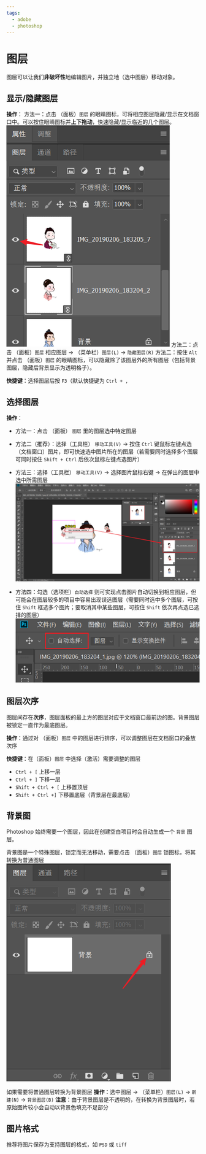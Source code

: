 ```yaml
---
tags:
  - adobe
  - photoshop
---
```


# 图层
图层可以让我们**非破坏性**地编辑图片，并独立地（选中图层）移动对象。

## 显示/隐藏图层
**操作**：
方法一：点击 （面板）`图层` 的眼睛图标，可将相应图层隐藏/显示在文档窗口中。可以按住眼睛图标并**上下拖动**，快速隐藏/显示临近的几个图层。
  ![隐藏图层](./images/20191018105744637_13999.png)
方法二：点击 （面板）`图层` 相应图层 -> （菜单栏）`图层(L)` -> `隐藏图层(R)`
方法二：按住 `Alt` 并点击 （面板）`图层` 的眼睛图标，可以隐藏除了该图层外的所有图层（包括背景图层，隐藏后背景显示为透明格子）。

**快捷键**：选择图层后按 `F3`（默认快捷键为 `Ctrl + ,`

## 选择图层
**操作**：
* 方法一：点击 （面板） `图层` 里的图层选中特定图层
* 方法二（推荐）：选择（工具栏） `移动工具(V)` -> 按住 `Ctrl` 键鼠标左键点选（文档窗口）图片，即可快速选中图片所在的图层（若需要同时选择多个图层可同时按住 `Shift + Ctrl` 后依次鼠标左键点选图片）
* 方法三：选择（工具栏） `移动工具(V)` -> 选择图片鼠标右键 -> 在弹出的图层中选中所需图层
    ![选择图层](./images/20191018102800273_26352.png)

* 方法四：勾选（选项栏）`自动选择` 则可实现点击图片自动切换到相应图层，但可能会在图层较多的项目中容易出现误选图层（需要同时选中多个图层，可按住 `Shift` 框选多个图片；要取消其中某些图层，可按住 `Shift` 依次再点选已选择的图层）
    ![自动选择](./images/20191018102953681_28071.png)

## 图层次序
图层间存在**次序**，图层面板的最上方的图层对应于文档窗口最前边的图。背景图层被锁定一直作为最底图层。

**操作**：通过对 （面板）`图层` 中的图层进行排序，可以调整图层在文档窗口的叠放次序

**快捷键**：在（面板）`图层` 中选择（激活）需要调整的图层
* `Ctrl + [` 上移一层
* `Ctrl + ]` 下移一层
* `Shift + Ctrl + [` 上移置顶层
* `Shift + Ctrl +]` 下移置底层（背景层在最底层）

## 背景图
Photoshop 始终需要一个图层，因此在创建空白项目时会自动生成一个 `背景` 图层。

背景图是一个特殊图层，锁定而无法移动，需要点击 （面板）`图层` 锁图标，将其转换为普通图层
![解锁图层](./images/20191018113503598_3648.png)

如果需要将普通图层转换为背景图层
**操作**：选中图层 -> （菜单栏）`图层(L)` -> `新建(N)` -> `背景图层(B)`
**注意**：由于背景图层是不透明的，在转换为背景图层时，若原始图片较小会自动以背景色填充不足部分

## 图片格式
推荐将图片保存为支持图层的格式，如 `PSD` 或 `tiff`